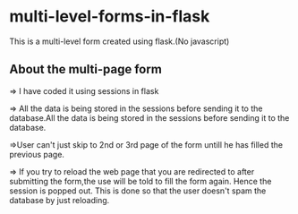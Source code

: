 # multi-level-forms-in-flask
This is a multi-level form created using flask.(No javascript)


## About the multi-page form

=> I have coded it using sessions in flask

=> All the data is being stored in the sessions before sending it to the database.All the data is being stored in the sessions before sending it to the database.

=>User can't just skip to 2nd or 3rd page of the form untill he has filled the previous page.

=> If you try to reload the web page that you are redirected to after submitting the form,the use will be told to fill the form again. Hence the session is popped out. This is done so that the user doesn't spam the database by just reloading.










